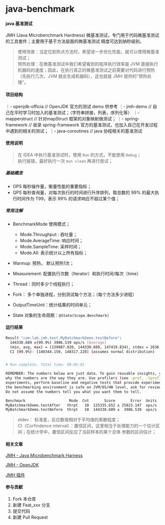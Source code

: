 # java-benchmark

#### java 基准测试

JMH (Java Microbenchmark Hardness) 微基准测试，专门用于代码微基准测试的工具套件；主要用于基于方法层面的微基准测试
精度可达到纳秒级别。

> 使用场景：当定位到热点方法时，希望进一步优化性能，就可以使用微基准测试；<br>
> 预热处理：在微基准测试中我们希望看到的程序执行效率是 JVM 直接执行机器码的速度；因此，在执行真正的微基准测试之前需要对代码进行预热
> （先执行几次，JVM 就会生成机器码），这也就是 JMH 提供的"预热处理"。

#### 项目结构
｜- openjdk-officia  // OpenJDK 官方的测试 demo 供参考
｜- jmh-demo         // 自己在平时学习时加入的基准测试；（字符串拼接，列表，序列化等）
｜- mapperstruct     // 针对mapStruct 框架的对象映射做测试；
｜- spring-framework // 收录 spring-framework 官方的基准测试，也加入自己在开发过程中遇到的相关的测试；
｜- java-coroutines  // java 协程相关的基准测试

#### 使用说明
> 在 IDEA 中执行基准测试时，使用 `Run` 的方式，不能使用 `Debug`；<br>
> 执行报错，最好执行一次 `mvn clean` 再进行尝试；

##### 基础概念
* OPS 每秒操作量，衡量性能的重要指标；
* QPS 每秒查询量，对每次执行的时间进行升序排列，取总数的 99% 的最大执行时间作为 T99，表示 99% 的请求响应不超过某个值；

##### 常用注解
* BenchmarkMode 使用模式；
    * Mode.Throughput : 吞吐量；
    * Mode.AverageTime: 响应时间；
    * Mode.SampleTime: 采样时间；
    * Mode.All: 表示统计以上所有指标；
* Warmup: 预热， 默认预热1次；
* Measurement: 配置执行次数（Iterator）和执行时间/每次（time）
* Thread：同时多少个线程执行；
* Fork： 多个单独进程，分别测试每个方法；（每个方法多少进程）
* OutputTimeUnit：统计结果的时间单元；

* State 对象的生命周期：`@State(Scope.Benchmark)` 

#### 运行结果
```bash 
Result "com.lab.jmh.test.MyBatchmarkDemo.testBefore":
  144330.689 ±(99.9%) 3986.539 ops/s [Average]
  (min, avg, max) = (139887.020, 144330.689, 147419.834), stdev = 2636.848
  CI (99.9%): [140344.150, 148317.228] (assumes normal distribution)


# Run complete. Total time: 00:05:01

REMEMBER: The numbers below are just data. To gain reusable insights, you need to follow up on
why the numbers are the way they are. Use profilers (see -prof, -lprof), design factorial
experiments, perform baseline and negative tests that provide experimental control, make sure
the benchmarking environment is safe on JVM/OS/HW level, ask for reviews from the domain experts.
Do not assume the numbers tell you what you want them to tell.

Benchmark                    Mode  Cnt       Score       Error  Units
MyBatchmarkDemo.testAfter   thrpt   10  125335.652 ± 25823.147  ops/s
MyBatchmarkDemo.testBefore  thrpt   10  144330.689 ±  3986.539  ops/s
```
> stdev： 标准差，反应数值相对于平均值的离散程度；<br>
> CI（Corfindence interval）：置信区间，这里相当于处理能力的一个估计区间；在统计学中，置信区间反应了当前样本的某个总体
> 参数的区间估计；<br>

#### 相关文章
[JMH - Java Microbenchmark Harness](http://tutorials.jenkov.com/java-performance/jmh.html)

[JMH - OpenJDK](http://openjdk.java.net/projects/code-tools/jmh/)

[JMH 插件](https://github.com/artyushov/idea-jmh-plugin)

#### 参与贡献

1.  Fork 本仓库
2.  新建 Feat_xxx 分支
3.  提交代码
4.  新建 Pull Request

